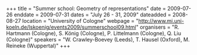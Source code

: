 +++
title = "Summer school: Geometry of representations"
date = 2009-07-26
enddate = 2009-07-31
dates = "July 26 - 31, 2009"
dateadded = 2008-08-27
location = "University of Cologne"
webpage = "http://www.mi.uni-koeln.de/lskoenig/events2009/summerschool09.html"
organisers = "R. Hartmann (Cologne), S. König (Cologne), P. Littelmann (Cologne), Q. Liu (Cologne)"
speakers = "W. Crawley-Boevey (Leeds), T. Hausel (Oxford), M. Reineke (Wuppertal)"
+++
